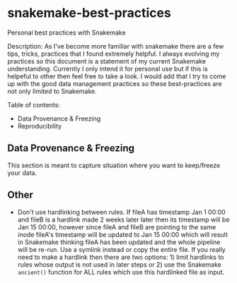 # snakemake-best-practices
Personal best practices with Snakemake

Description: As I've become more familiar with snakemake there are a few tips, tricks, practices that I found extremely helpful. I always evolving my practices so this document is a statement of my current Snakemake understanding. Currently I only intend it for personal use but if this is helpeful to other then feel free to take a look. I would add that I try to come up with the good data management practices so these best-practices are not only limited to Snakemake. 

Table of contents:
- Data Provenance & Freezing
- Reproducibility 


## Data Provenance & Freezing
This section is meant to capture situation where you want to keep/freeze your data. 


## Other
- Don't use hardlinking between rules. If fileA has timestamp Jan 1 00:00 and fileB is a hardlink made 2 weeks later later then its timestamp will be Jan 15 00:00, however since fileA and fileB are pointing to the same inode fileA's timestamp will be updated to Jan 15 00:00 which will result in Snakemake thinking fileA has been updated and the whole pipeline will be re-run. Use a symlink instead or copy the entire file. If you really need to make a hardlink then there are two options: 1) limit hardlinks to rules whose output is not used in later steps or 2) use the Snakemake `ancient()` function for ALL rules which use this hardlinked file as input.  
